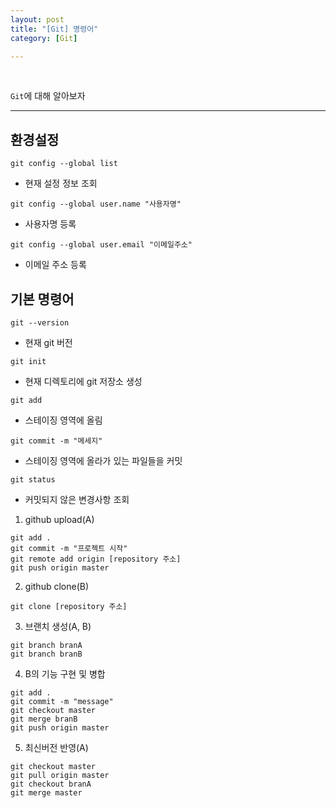 ```yaml
---
layout: post
title: "[Git] 명령어"
category: [Git]

---
```

<br>

`Git`에 대해 알아보자
<!-- more -->

<hr>

## 환경설정
`git config --global list`  
-  현재 설정 정보 조회

`git config --global user.name "사용자명"`
- 사용자명 등록

`git config --global user.email "이메일주소"`
- 이메일 주소 등록


## 기본 명령어
`git --version`
- 현재 git 버전

`git init`
- 현재 디렉토리에 git 저장소 생성

`git add`
- 스테이징 영역에 올림

`git commit -m "메세지"`
- 스테이징 영역에 올라가 있는 파일들을 커밋

`git status`
- 커밋되지 않은 변경사항 조회

1. github upload(A)
```
git add .
git commit -m "프로젝트 시작"
git remote add origin [repository 주소]
git push origin master
```

2. github clone(B)
```
git clone [repository 주소]
```

3. 브랜치 생성(A, B)
```
git branch branA
git branch branB
```

4. B의 기능 구현 및 병합
```
git add .
git commit -m "message"
git checkout master
git merge branB
git push origin master
```

5. 최신버전 반영(A)
```
git checkout master
git pull origin master
git checkout branA
git merge master
```